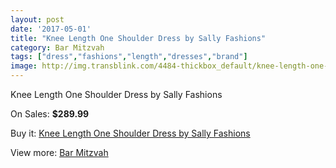 ```yaml
---
layout: post
date: '2017-05-01'
title: "Knee Length One Shoulder Dress by Sally Fashions"
category: Bar Mitzvah
tags: ["dress","fashions","length","dresses","brand"]
image: http://img.transblink.com/4484-thickbox_default/knee-length-one-shoulder-dress-by-sally-fashions.jpg
---
```

Knee Length One Shoulder Dress by Sally Fashions

On Sales: **$289.99**
<a href="https://www.transblink.com/en/bar-mitzvah/1405-knee-length-one-shoulder-dress-by-sally-fashions.html"><amp-img layout="responsive" width="600" height="600" src="//img.transblink.com/4484-thickbox_default/knee-length-one-shoulder-dress-by-sally-fashions.jpg" alt="Knee Length One Shoulder Dress by Sally Fashions 0" /></a>
<a href="https://www.transblink.com/en/bar-mitzvah/1405-knee-length-one-shoulder-dress-by-sally-fashions.html"><amp-img layout="responsive" width="600" height="600" src="//img.transblink.com/4488-thickbox_default/knee-length-one-shoulder-dress-by-sally-fashions.jpg" alt="Knee Length One Shoulder Dress by Sally Fashions 1" /></a>
<a href="https://www.transblink.com/en/bar-mitzvah/1405-knee-length-one-shoulder-dress-by-sally-fashions.html"><amp-img layout="responsive" width="600" height="600" src="//img.transblink.com/4487-thickbox_default/knee-length-one-shoulder-dress-by-sally-fashions.jpg" alt="Knee Length One Shoulder Dress by Sally Fashions 2" /></a>
<a href="https://www.transblink.com/en/bar-mitzvah/1405-knee-length-one-shoulder-dress-by-sally-fashions.html"><amp-img layout="responsive" width="600" height="600" src="//img.transblink.com/4486-thickbox_default/knee-length-one-shoulder-dress-by-sally-fashions.jpg" alt="Knee Length One Shoulder Dress by Sally Fashions 3" /></a>
<a href="https://www.transblink.com/en/bar-mitzvah/1405-knee-length-one-shoulder-dress-by-sally-fashions.html"><amp-img layout="responsive" width="600" height="600" src="//img.transblink.com/4485-thickbox_default/knee-length-one-shoulder-dress-by-sally-fashions.jpg" alt="Knee Length One Shoulder Dress by Sally Fashions 4" /></a>

Buy it: [Knee Length One Shoulder Dress by Sally Fashions](https://www.transblink.com/en/bar-mitzvah/1405-knee-length-one-shoulder-dress-by-sally-fashions.html "Knee Length One Shoulder Dress by Sally Fashions")

View more: [Bar Mitzvah](https://www.transblink.com/en/2-bar-mitzvah "Bar Mitzvah")